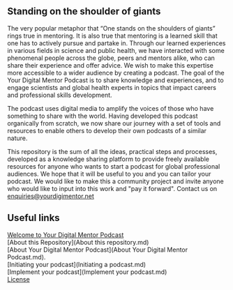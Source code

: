 ## Standing on the shoulder of giants
The very popular metaphor that “One stands on the shoulders of giants” rings true in mentoring. It is also true that mentoring is a learned skill that one has to actively pursue and partake in. Through our learned experiences in various fields in science and public health, we have interacted with some phenomenal people across the globe, peers and mentors alike, who can share their experience and offer advice. We wish to make this expertise more accessible to a wider audience by creating a podcast. The goal of the Your Digital Mentor Podcast is to share knowledge and experiences, and to engage scientists and global health experts in topics that impact careers and professional skills development. 

The podcast uses digital media to amplify the voices of those who have something to share with the world. Having developed this podcast organically from scratch, we now share our journey with a set of tools and resources to enable others to develop their own podcasts of a similar nature. 

This repository is the sum of all the ideas, practical steps and processes, developed as a knowledge sharing platform to provide freely available resources for anyone who wants to start a podcast for global professional audiences. We hope that it will be useful to you and you can tailor your podcast. We would like to make this a community project and invite anyone who would like to input into this work and "pay it forward". Contact us on enquiries@yourdigimentor.net  

## Useful links
[Welcome to Your Digital Mentor Podcast](README.md)      
[About this Repository](About this repository.md)             
[About Your Digital Mentor Podcast](About Your Digital Mentor Podcast.md).                          
[Initiating your podcast](Initiating a podcast.md)              
[Implement your podcast](Implement your podcast.md)        
[License](LICENSE.md)           

